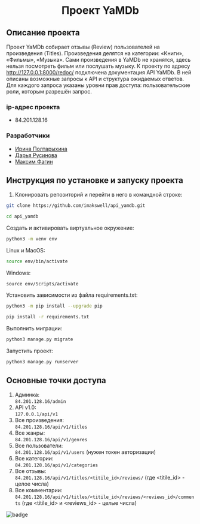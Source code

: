 ## <h1 align="center"> Проект YaMDb </h1>


## Описание проекта

Проект YaMDb собирает отзывы (Review) пользователей на произведения (Titles). Произведения делятся на категории: «Книги», «Фильмы», «Музыка».
Сами произведения в YaMDb не хранятся, здесь нельзя посмотреть фильм или послушать музыку.
К проекту по адресу <http://127.0.0.1:8000/redoc/> подключена документация API YaMDb. В ней описаны возможные запросы к API и структура ожидаемых ответов. Для каждого запроса указаны уровни прав доступа: пользовательские роли, которым разрешён запрос.

### ip-адрес проекта

* 84.201.128.16

### Разработчики
* [Ирина Полтарыхина](https://github.com/IrinaPolt)
* [Дарья Русинова](https://github.com/rusinovada)
* [Максим Фагин](https://github.com/imakswell)

## Инструкция по установке и запуску проекта

1. Клонировать репозиторий и перейти в него в командной строке:

```bash
git clone https://github.com/imakswell/api_yamdb.git
```

```bash
cd api_yamdb
```

Cоздать и активировать виртуальное окружение:

```bash
python3 -m venv env
```
Linux и MacOS:
```bash
source env/bin/activate
```
Windows:
```
source env/Scripts/activate
```
Установить зависимости из файла requirements.txt:

```bash
python3 -m pip install --upgrade pip
```

```bash
pip install -r requirements.txt
```

Выполнить миграции:

```bash
python3 manage.py migrate
```

Запустить проект:

```bash
python3 manage.py runserver
```

## Основные точки доступа
1. Админка:          <br>`84.201.128.16/admin`
2. API v1.0:         <br>`127.0.0.1/api/v1`
3. Все произведения: <br>`84.201.128.16/api/v1/titles`
4. Все жанры:        <br>`84.201.128.16/api/v1/genres`
5. Все пользователи: <br>`84.201.128.16/api/v1/users` (нужен токен авторизации)
6. Все категории:    <br>`84.201.128.16/api/v1/categories`
7. Все отзывы:       <br>`84.201.128.16/api/v1/titles/<titile_id>/reviews/` (где <titile_id> - целое числа)
8. Все комментарии:  <br>`84.201.128.16/api/v1/titles/<titile_id>/reviews/<reviews_id>/comments` (где <titile_id> и <reviews_id> - целые числа)


![badge](https://github.com/imakswell/yamdb_final/actions/workflows/yamdb_workflow.yml/badge.svg)
